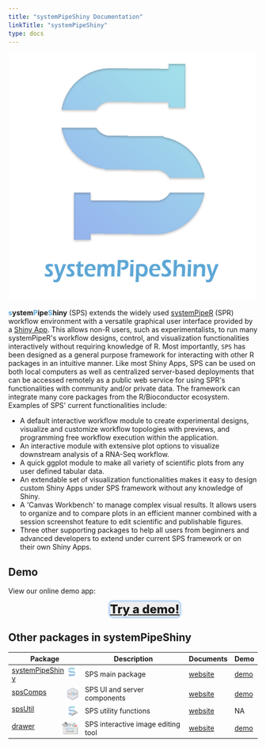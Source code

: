 ```yaml
---
title: "systemPipeShiny Documentation"
linkTitle: "systemPipeShiny"
type: docs
---
```


<center >
<img src="img/sps.png" alt="logo" style="width:500px;"/>
</center>


**<span style="color:#5DA7D6;">s</span>ystem<span
style="color:#5DA7D6;">P</span>ipe<span style="color:#5DA7D6;">S</span>hiny**
(SPS) extends the widely used [systemPipeR](/spr/) 
(SPR) workflow
environment with a versatile graphical user interface provided by a [Shiny
App](https://shiny.rstudio.com). This allows non-R users, such as
experimentalists, to run many systemPipeR's workflow designs, control, and
visualization functionalities interactively without requiring knowledge of R.
Most importantly, `SPS` has been designed as a general purpose framework for
interacting with other R packages in an intuitive manner. Like most Shiny Apps,
SPS can be used on both local computers as well as centralized server-based
deployments that can be accessed remotely as a public web service for using
SPR's functionalities with community and/or private data. The framework can
integrate many core packages from the R/Bioconductor ecosystem. Examples of
SPS' current functionalities include: 

- A default interactive workflow module to 
create experimental designs, visualize and customize workflow topologies with previews, and 
programming free workflow execution within the application. 
- An interactive module with extensive plot options to visualize downstream analysis of a RNA-Seq workflow.
- A quick ggplot module to make all variety of scientific plots from any user defined 
tabular data. 
- An extendable set of visualization functionalities makes it easy to design 
custom Shiny Apps under SPS framework without any knowledge of Shiny. 
- A 'Canvas Workbench' to manage complex visual results. It allows users to 
organize and to compare plots in an efficient manner combined
with a session screenshot feature to edit scientific and publishable figures. 
- Three other supporting packages to help all users from beginners and advanced developers 
to extend under current SPS framework or on their own Shiny Apps. 

## Demo
View our online demo app:

<a 
href="https://tgirke.shinyapps.io/systemPipeShiny/" 
style="background-color: #eee;border-radius: 10px;border: #c2daf7f5 solid 4px; font-weight: 800; font-size: 1.5rem; margin-left: 40%">
Try a demo!
</a>

## Other packages in systemPipeShiny

| Package | Description | Documents | Demo |
| --- | --- | --- | --- |
|<img src="https://github.com/systemPipeR/systemPipeR.github.io/blob/main/static/images/sps_small.png?raw=true" align="right" height="25" />[systemPipeShiny](https://github.com/systemPipeR/systemPipeShiny) | SPS main package |[website](https://systempipe.org/sps/)|[demo](https://tgirke.shinyapps.io/systemPipeShiny/)|
|<img src="https://github.com/systemPipeR/systemPipeR.github.io/blob/main/static/images/spscomps.png?raw=true" align="right" height="25" />[spsComps](https://github.com/lz100/spsComps) | SPS UI and server components |[website](https://systempipe.org/sps/dev/spscomps/)|[demo](https://lezhang.shinyapps.io/spsComps)|
|<img src="https://github.com/systemPipeR/systemPipeR.github.io/blob/main/static/images/spsutil.png?raw=true" align="right" height="25" />[spsUtil](https://github.com/lz100/spsUtil) | SPS utility functions |[website](https://systempipe.org/sps/dev/spsutil/)|NA|
|<img src="https://github.com/systemPipeR/systemPipeR.github.io/blob/main/static/images/drawer.png?raw=true" align="right" height="25" />[drawer](https://github.com/lz100/drawer) | SPS interactive image editing tool |[website](https://systempipe.org/sps/dev/drawer/)|[demo](https://lezhang.shinyapps.io/drawer)|

